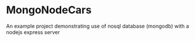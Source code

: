 # MongoNodeCars
 An example project demonstrating use of nosql database (mongodb) with a nodejs express server
